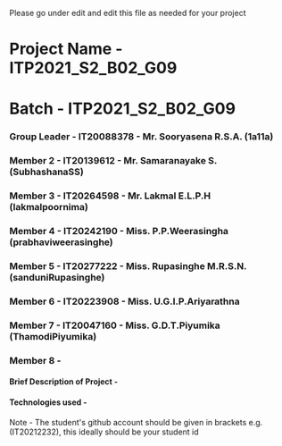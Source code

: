 Please go under edit and edit this file as needed for your project

# Project Name - ITP2021_S2_B02_G09
# Batch - ITP2021_S2_B02_G09
### Group Leader - IT20088378 - Mr. Sooryasena R.S.A. (1a11a)
### Member 2 - IT20139612 - Mr. Samaranayake S. (SubhashanaSS)
### Member 3 - IT20264598 - Mr. Lakmal E.L.P.H (lakmalpoornima)
### Member 4 - IT20242190 - Miss. P.P.Weerasingha (prabhaviweerasinghe)
### Member 5 - IT20277222 - Miss. Rupasinghe M.R.S.N. (sanduniRupasinghe)
### Member 6 - IT20223908 - Miss. U.G.I.P.Ariyarathna
### Member 7 - IT20047160 - Miss. G.D.T.Piyumika (ThamodiPiyumika)
### Member 8 - 

#### Brief Description of Project - 
#### Technologies used - 

Note - The student's github account should be given in brackets e.g. (IT20212232), this ideally should be your student id 

